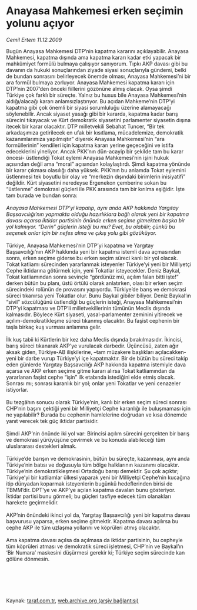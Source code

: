 # Anayasa Mahkemesi erken seçimin yolunu açıyor

*Cemil Ertem 11.12.2009*

<div class="taraf_structure_2col_1zq">
<div class="margen_n">



 <p>Bugün Anayasa Mahkemesi DTP’nin kapatma kararını açıklayabilir. Anayasa Mahkemesi, kapatma dışında ama kapatma kararı kadar etki yapacak bir mahkûmiyet formülü bulmaya çalışıyor sanıyorum. Tıpkı AKP davası gibi bu davanın da hukuki sonuçlarından ziyade siyasi sonuçlarıyla gündemi, belki de bundan sonrasını belirleyecek önemde olması, Anayasa Mahkemesi’ni bir ara formül bulmaya zorluyor. Anayasa Mahkemesi kapatma kararı için DTP’nin 2007’den önceki fiillerini gözönüne almış olacak. Oysa şimdi Türkiye çok farklı bir süreçte. Yalnız bu husus bile Anayasa Mahkemesi’nin aldığı/alacağı kararı anlamsızlaştırıyor. Bu açıdan Mahkeme’nin DTP’yi kapatma gibi çok önemli bir siyasi sorumluluğu üzerine alamayacağı söylenebilir. Ancak siyaset yasağı gibi bir kararda, kapatma kadar barış sürecini tıkayacak ve Kürt demokratik siyasetini parlamenter siyasetin dışına itecek bir karar olacaktır. DTP milletvekili Sebahat Tuncer, “Bir tek arkadaşımıza getirilecek en ufak bir kısıtlama, mücadelemize, demokratik kazanımlarımıza yapılmıştır” diyerek Anayasa Mahkemesi’nin “ara formüllerinin” kendileri için kapatma kararı yerine geçeceğini ve istifa edeceklerini yineliyor. Ancak PKK’nın dün-acayip bir şekilde tam bu karar öncesi- üstlendiği Tokat eylemi Anayasa Mahkemesi’nin işini hukuk açısından değil ama “moral” açısından kolaylaştırdı. Şimdi kapatma yönünde bir karar çıkması olasılığı daha yüksek. PKK’nın bu anlamda Tokat eylemini üstlenmesi tek boyutlu bir olay ve “merkezin dışındaki birimlerin inisiyatifi” değildir. Kürt siyasetini neredeyse Ergenekon çemberine sokan bu “üstlenme” demokrasi güçleri ile PKK arasında tam bir kırılma eşiğidir. İşte tam burada ve bundan sonra: <i><br/><br/>Anayasa Mahkemesi DTP’yi kapatıp, aynı anda AKP hakkında Yargıtay Başsavcılığı’nın yapmakta olduğu hazırlıklara bağlı olarak yeni bir kapatma davası açarsa iktidar partisinin önünde erken seçime gitmekten başka bir yol kalmıyor. “Derin” güçlerin isteği bu mu? Evet, bu olabilir; çünkü bu seçenek onlar için bir nefes alma ve çıkış yolu gibi gözüküyor.</i> <br/><br/>Türkiye, Anayasa Mahkemesi’nin DTP’yi kapatma ve Yargıtay Başsavcılığı’nın AKP hakkında yeni bir kapatma istemli dava açmasından sonra, erken seçime giderse bu erken seçim süreci kanlı bir yol olacak. Tokat katliamı sürecinden yararlanmak isteyenler Türkiye’yi yeni bir Milliyetçi Cephe iktidarına götürmek için, yeni Tokatlar isteyecekler. Deniz Baykal, Tokat katliamından sonra sevinçle “gördünüz mü, açılım falan bitti işte!” derken bütün bu planı, üstü örtülü olarak anlatırken, olası bir erken seçim sürecindeki rolünün de provasını yapıyordu. Türkiye’de barış ve demokrasi süreci tıkanırsa yeni Tokatlar olur. Bunu Baykal gibiler biliyor. Deniz Baykal’ın “sivil” sözcülüğünü üstlendiği bu güçlerin isteği, Anayasa Mahkemesi’nin DTP’yi kapatması ve DTP’li milletvekillerinin tümünün Meclis dışında kalmasıdır. Böylece Kürt siyaseti, yasal-parlamenter zeminini yitirecek ve açılım-demokratikleşme süreci tıkanmış olacaktır. Bu faşist cephenin bir taşla birkaç kuş vurması anlamına gelir. <br/><br/>İlk kuş tabii ki Kürtlerin bir kez daha Meclis dışında bırakılmasıdır. İkincisi, barış süreci tıkanarak AKP’ye vurulacak darbedir. Üçüncüsü, zaten ağır aksak giden, Türkiye-AB ilişkilerine, –tam müzakere başlıkları açılacakken- yeni bir darbe vurup Türkiye’yi içe kapatmaktır. Bir de bütün bu süreci takip eden günlerde Yargıtay Başsavcılığı AKP hakkında kapatma istemiyle dava açarsa ve AKP erken seçime gitme kararı alırsa Tokat katliamından da yararlanan faşist cephe “işin” ilk etabında istediğini elde etmiş olacak. Sonrası mı; sonrası karanlık bir yol; onlar yeni Tokatlar ve yeni cenazeler istiyorlar. <br/><br/>Bu tezgâhın sonucu olarak Türkiye’nin, kanlı bir erken seçim süreci sonrası CHP’nin başını çektiği yeni bir Milliyetçi Cephe karanlığı ile buluşmaması için ne yapılabilir? Burada bu cephenin hamlelerine doğrudan ve kısa dönemde yanıt verecek tek güç iktidar partisidir. <br/><br/>Şimdi AKP’nin önünde iki yol var: Birincisi açılım sürecini gerçekten bir barış ve demokrasi yürüyüşüne çevirmek ve bu konuda alabileceği tüm uluslararası destekleri almak. <br/><br/>Türkiye’de barışın ve demokrasinin, bütün bu süreçte, kazanması, aynı anda Türkiye’nin batısı ve doğusuyla tüm bölge halklarının kazanımı olacaktır. Türkiye’nin demokratikleşmesi Ortadoğu barışı demektir. Şu çok açıktır; Türkiye’yi bir katliamlar ülkesi yaparak yeni bir Milliyetçi Cephe’nin kucağına itip dünyadan koparmak isteyenlerin bugünkü hedeflerinden birisi de TBMM’dir. DPT’ye ve AKP’ye açılan kapatma davaları bunu gösteriyor. İktidar partisi bunu görmeli; bu güçleri tasfiye edecek tüm olanakları harekete geçirmelidir. <br/><br/>AKP’nin önündeki ikinci yol da, Yargıtay Başsavcılığı yeni bir kapatma davası başvurusu yaparsa, erken seçime gitmektir. Kapatma davası açılırsa bu cephe AKP ile tüm uzlaşma yollarını ve köprüleri atmış olacaktır. <br/><br/>Ama kapatma davası açılsa da açılmasa da iktidar partisinin, bu cepheyle tüm köprüleri atması ve demokratik süreci işletmesi, CHP’nin ve Baykal’ın ‘Bir Numara’ maskesini düşürmesi gerekir ki; Türkiye seçim sürecinde kan gölüne dönmesin.</p>
<br/>
<br/>
<br/>



<br/>


<div id="taraf_not">
</div>

</div>


</div>

Kaynak: [taraf.com.tr](http://taraf.com.tr:80/makale/8977.htm), [web.archive.org (arşiv bağlantısı)](http://web.archive.org/web/20100218122001/http://taraf.com.tr:80/makale/8977.htm)
